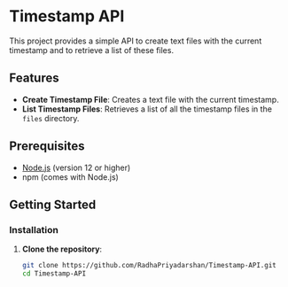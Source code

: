 # Timestamp API

This project provides a simple API to create text files with the current timestamp and to retrieve a list of these files.

## Features

- **Create Timestamp File**: Creates a text file with the current timestamp.
- **List Timestamp Files**: Retrieves a list of all the timestamp files in the `files` directory.

## Prerequisites

- [Node.js](https://nodejs.org/) (version 12 or higher)
- npm (comes with Node.js)

## Getting Started

### Installation

1. **Clone the repository**:

   ```bash
   git clone https://github.com/RadhaPriyadarshan/Timestamp-API.git
   cd Timestamp-API

